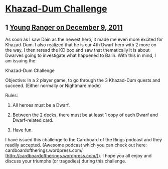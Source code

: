 # [Khazad-Dum Challenge](https://community.fantasyflightgames.com/topic/57358-khazad-dum-challenge/)

## 1 [Young Ranger on December 9, 2011](https://community.fantasyflightgames.com/topic/57358-khazad-dum-challenge/?do=findComment&comment=565766)

As soon as I saw Dain as the newest hero, it made me even more excited for Khazad-Dum. I also realized that he is our 4th Dwarf hero with 2 more on the way. I then reread the KD box and saw that thematically it is about Dwarves going to investigate what happened to Balin. With this in mind, I am issuing the:

Khazad-Dum Challenge

Objective: In a 2 player game, to go through the 3 Khazad-Dum quests and succeed. (Either normally or Nightmare mode)

Rules:

1. All heroes must be a Dwarf.

2. Between the 2 decks, there must be at least 1 copy of each Dwarf and Dwarf-related card.

3. Have fun.

I have issued this challenge to the Cardboard of the Rings podcast and they readily accepted. (Awesome podcast which you can check out here: cardboardoftherings.wordpress.com/ [http://cardboardoftherings.wordpress.com/]). I hope you all enjoy and discuss your triumphs (or tragedies) during this challenge.

